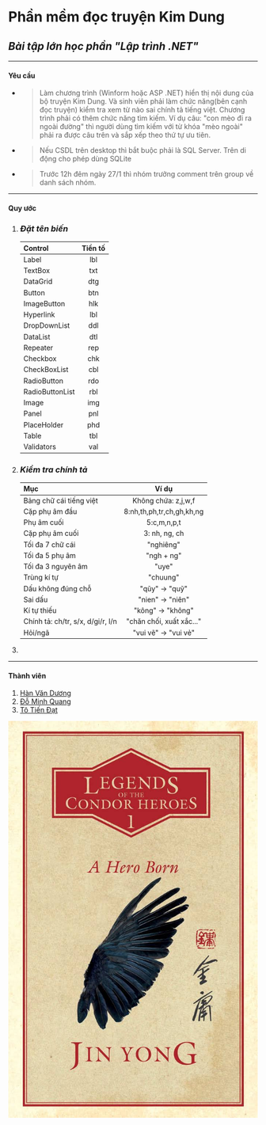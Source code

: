 # Phần mềm đọc truyện Kim Dung  

## ***Bài tập lớn học phần "Lập trình .NET"***  
---

#### **Yêu cầu**  
- > Làm chương trình (Winform hoặc ASP .NET) hiển thị nội dung của bộ truyện Kim Dung. Và sinh viên phải làm chức năng(bên cạnh đọc truyện) kiểm tra xem từ nào sai chính tả tiếng việt. Chương trình phải có thêm chức năng tìm kiếm.
Ví dụ câu: "con mèo đi ra ngoài đường" thì người dùng tìm kiếm với từ khóa "mèo ngoài" phải ra được câu trên và sắp xếp theo thứ tự ưu tiên.  

- > Nếu CSDL trên desktop thì bắt buộc phải là SQL Server. Trên di động cho phép dùng SQLite  

- > Trước 12h đêm ngày 27/1 thì nhóm trưởng comment trên group về danh sách nhóm.  
---
#### **Quy ước**  
1. ### *Đặt tên biến*  
  
    |    Control           |    Tiền tố     |
    | -------------------- |:--------------:|
    |    Label             |      lbl       |
    |    TextBox           |      txt       |
    |    DataGrid          |      dtg       |
    |    Button            |      btn       |
    |    ImageButton       |      hlk       |
    |    Hyperlink         |      lbl       |
    |    DropDownList      |      ddl       |
    |    DataList          |      dtl       |
    |    Repeater          |      rep       |
    |    Checkbox          |      chk       |
    |    CheckBoxList      |      cbl       |
    |    RadioButton       |      rdo       |
    |    RadioButtonList   |      rbl       |
    |    Image             |      img       |
    |    Panel             |      pnl       |
    |    PlaceHolder       |      phd       |
    |    Table             |      tbl       |
    |    Validators        |      val       |  

2. ### *Kiểm tra chính tả*  

    |    Mục                                   |       Ví dụ                      |
    | ---------------------------------------- |:--------------------------------:|
    |    Bảng chữ cái tiếng việt               |      Không chứa: z,j,w,f         |
    |    Cặp phụ âm đầu                        |      8:nh,th,ph,tr,ch,gh,kh,ng   |
    |    Phụ âm cuối                           |      5:c,m,n,p,t                 |
    |    Cặp phụ âm cuối                       |      3: nh, ng, ch               |
    |    Tối đa 7 chữ cái                      |      "nghiêng"                   |
    |    Tối đa 5 phụ âm                       |      "ngh + ng"                  |
    |    Tối đa 3 nguyên âm                    |      "uye"                       |
    |    Trùng kí tự                           |      "chuung"                    |
    |    Dấu không đúng chỗ                    |      "qũy" -> "quỹ"              |
    |    Sai dấu                               |      "nien" -> "niên"            |
    |    Kí tự thiếu                           |      "kông" -> "không"           |
    |    Chính tả: ch/tr, s/x, d/gi/r, l/n     |      "chăn chối, xuất xắc..."    |
    |    Hỏi/ngã                               |      "vui vẽ" -> "vui vẻ"        |  
3. 
---
#### **Thành viên**  
1. [Hàn Văn Dương](https://www.facebook.com/duonngbk)  
2. [Đỗ Minh Quang](https://www.facebook.com/quang.do.963871)  
3. [Tô Tiến Đạt](https://www.facebook.com/dat.tien.1656)  

![Cover - JinYong](cover.jpg)  